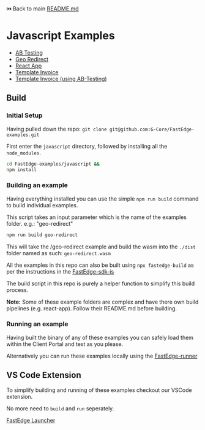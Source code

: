 ⏮️ Back to main [README.md](../README.md)

# Javascript Examples

- [AB Testing](./src/ab-testing/README.md)
- [Geo Redirect](./src/geo-redirect/README.md)
- [React App](./src/react-app/README.md)
- [Template Invoice](./src/template-invoice/README.md)
- [Template Invoice (using AB-Testing)](./src/template-invoice-ab-testing/README.md)

## Build

### Initial Setup

Having pulled down the repo: `git clone git@github.com:G-Core/FastEdge-examples.git`

First enter the `javascript` directory, followed by installing all the `node_modules`.

```sh
cd FastEdge-examples/javascript &&
npm install
```

### Building an example

Having everything installed you can use the simple `npm run build` command to build individual examples.

This script takes an input parameter which is the name of the examples folder. e.g.: "geo-redirect"

```sh
npm run build geo-redirect
```

This will take the /geo-redirect example and build the wasm into the `./dist` folder named as such: `geo-redirect.wasm`

All the examples in this repo can also be built using `npx fastedge-build` as per the instructions in the [FastEdge-sdk-js](https://g-core.github.io/FastEdge-sdk-js/)

The build script in this repo is purely a helper function to simplify this build process.

**Note:**
Some of these example folders are complex and have there own build pipelines (e.g. react-app). Follow their README.md before building.

### Running an example

Having built the binary of any of these examples you can safely load them within the Client Portal and test as you please.

Alternatively you can run these examples locally using the [FastEdge-runner](https://github.com/G-Core/FastEdge-lib)

## VS Code Extension

To simplify building and running of these examples checkout our VSCode extension.

No more need to `build` and `run` seperately.

[FastEdge Launcher](https://marketplace.visualstudio.com/items?itemName=G-CoreLabsSA.fastedge)
